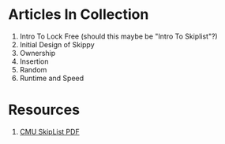 # Articles In Collection

1. Intro To Lock Free (should this maybe be "Intro To Skiplist"?)
2. Initial Design of Skippy
3. Ownership
4. Insertion
5. Random
6. Runtime and Speed

# Resources

1. [CMU SkipList PDF](https://www.cs.cmu.edu/~ckingsf/bioinfo-lectures/skiplists.pdf)
